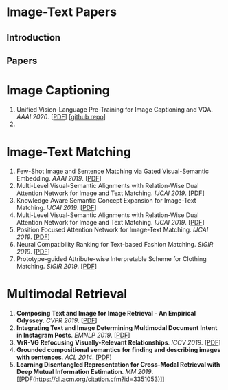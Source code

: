 # Image-Text Papers

## Introduction

## Papers

# Image Captioning
1. Unified Vision-Language Pre-Training for Image Captioning and VQA. *AAAI 2020*. [[PDF](https://arxiv.org/abs/1909.11059)] [[github repo](https://github.com/LuoweiZhou/VLP)]
2. 

# Image-Text Matching
1. Few-Shot Image and Sentence Matching via Gated Visual-Semantic Embedding. *AAAI 2019*. [[PDF](https://www.aaai.org/ojs/index.php/AAAI/article/download/4866/4739)]
2. Multi-Level Visual-Semantic Alignments with Relation-Wise Dual Attention Network for Image and Text Matching. *IJCAI 2019*. [[PDF](https://www.ijcai.org/proceedings/2019/0111.pdf)]
3. Knowledge Aware Semantic Concept Expansion for Image-Text Matching. *IJCAI 2019*. [[PDF](https://www.ijcai.org/proceedings/2019/0720.pdf)]
4. Multi-Level Visual-Semantic Alignments with Relation-Wise Dual Attention Network for Image and Text Matching. *IJCAI 2019*. [[PDF](https://www.ijcai.org/proceedings/2019/0111.pdf)]
5. Position Focused Attention Network for Image-Text Matching. *IJCAI 2019*. [[PDF](https://arxiv.org/pdf/1907.09748)]
6. Neural Compatibility Ranking for Text-based Fashion Matching. *SIGIR 2019*. [[PDF](https://unsuthee.github.io/about/SIGIR2019_Compatible_Matching.pdf)]
7. Prototype-guided Attribute-wise Interpretable Scheme for Clothing Matching. *SIGIR 2019*. [[PDF](https://xuemengsong.github.io/SIGIR2019_PAICM.pdf)]

# Multimodal Retrieval
1. **Composing Text and Image for Image Retrieval - An Empirical Odyssey**. *CVPR 2019*. [[PDF](http://openaccess.thecvf.com/content_CVPR_2019/papers/Vo_Composing_Text_and_Image_for_Image_Retrieval_-_an_Empirical_CVPR_2019_paper.pdf)]
2. **Integrating Text and Image Determining Multimodal Document Intent in Instagram Posts**. *EMNLP 2019*. [[PDF](https://arxiv.org/pdf/1904.09073)]
3. **VrR-VG Refocusing Visually-Relevant Relationships**. *ICCV 2019*. [[PDF](http://openaccess.thecvf.com/content_ICCV_2019/papers/Liang_VrR-VG_Refocusing_Visually-Relevant_Relationships_ICCV_2019_paper.pdf)]
4. **Grounded compositional semantics for finding and describing images with sentences**. *ACL 2014*. [[PDF](https://nlp.stanford.edu/~socherr/SocherKarpathyLeManningNg_TACL2013.pdf)]
5. **Learning Disentangled Representation for Cross-Modal Retrieval with Deep Mutual Information Estimation**. *MM 2019*. [[PDF(https://dl.acm.org/citation.cfm?id=3351053)]]
